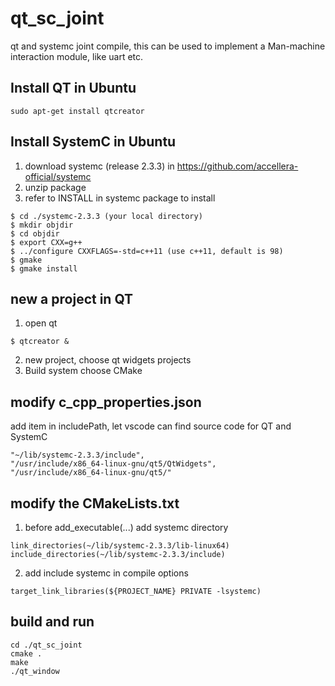 # qt_sc_joint
qt and systemc joint compile, this can be used to implement a Man-machine interaction module, like uart etc.

## Install QT in Ubuntu
```
sudo apt-get install qtcreator
```
## Install SystemC in Ubuntu
1. download systemc (release 2.3.3) in https://github.com/accellera-official/systemc
2. unzip package
3. refer to INSTALL in systemc package to install
```
$ cd ./systemc-2.3.3 (your local directory)
$ mkdir objdir
$ cd objdir
$ export CXX=g++
$ ../configure CXXFLAGS=-std=c++11 (use c++11, default is 98)
$ gmake
$ gmake install
```
## new a project in QT
1. open qt
```
$ qtcreator &
```
2. new project, choose qt widgets projects
3. Build system choose CMake
## modify c_cpp_properties.json
add item in includePath, let vscode can find source code for QT and SystemC
```
"~/lib/systemc-2.3.3/include",
"/usr/include/x86_64-linux-gnu/qt5/QtWidgets",
"/usr/include/x86_64-linux-gnu/qt5/"
```
## modify the CMakeLists.txt
1. before add_executable(...) add systemc directory
```
link_directories(~/lib/systemc-2.3.3/lib-linux64)
include_directories(~/lib/systemc-2.3.3/include)
```
2. add include systemc in compile options
```
target_link_libraries(${PROJECT_NAME} PRIVATE -lsystemc)
```
## build and run
```
cd ./qt_sc_joint
cmake .
make
./qt_window
```